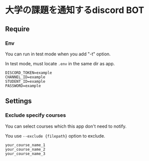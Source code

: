 # 大学の課題を通知するdiscord BOT

## Require
### Env
You can run in test mode when you add "-t" option.
  
In test mode, must locate `.env` in the same dir as app.
```
DISCORD_TOKEN=example
CHANNEL_ID=example
STUDENT_ID=example
PASSWORD=example
```

## Settings
### Exclude specify courses
You can select courses which this app don't need to notify.
  
You use `--exclude {filepath}` option to exclude.
```
your_course_name_1
your_course_name_2
your_course_name_3
```
